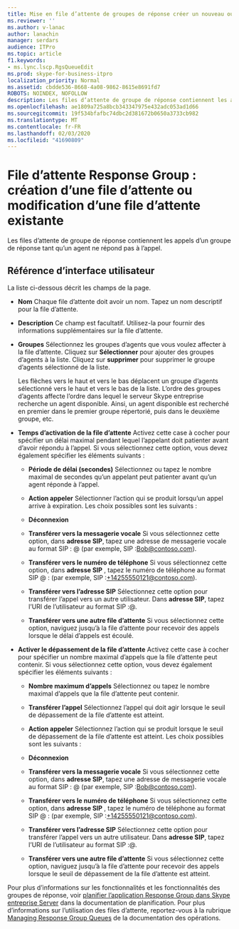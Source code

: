 ```yaml
---
title: Mise en file d’attente de groupes de réponse créer un nouveau ou modifier un groupe existant
ms.reviewer: ''
ms.author: v-lanac
author: lanachin
manager: serdars
audience: ITPro
ms.topic: article
f1.keywords:
- ms.lync.lscp.RgsQueueEdit
ms.prod: skype-for-business-itpro
localization_priority: Normal
ms.assetid: cbdde536-8668-4a08-9862-8615e8691fd7
ROBOTS: NOINDEX, NOFOLLOW
description: Les files d’attente de groupe de réponse contiennent les appels d’un groupe de réponse tant qu’un agent ne répond pas à l’appel.
ms.openlocfilehash: ae1809a725a8bcb343347975e432adc053ad1d66
ms.sourcegitcommit: 19f534bfafbc74dbc2d381672b0650a3733cb982
ms.translationtype: MT
ms.contentlocale: fr-FR
ms.lasthandoff: 02/03/2020
ms.locfileid: "41690809"
---
```

# <a name="response-groups-queue-create-new-or-edit-existing"></a>File d’attente Response Group : création d’une file d’attente ou modification d’une file d’attente existante

Les files d’attente de groupe de réponse contiennent les appels d’un groupe de réponse tant qu’un agent ne répond pas à l’appel.

## <a name="ui-reference"></a>Référence d’interface utilisateur

La liste ci-dessous décrit les champs de la page.

- **Nom** Chaque file d’attente doit avoir un nom. Tapez un nom descriptif pour la file d’attente.

- **Description** Ce champ est facultatif. Utilisez-la pour fournir des informations supplémentaires sur la file d’attente.

- **Groupes** Sélectionnez les groupes d’agents que vous voulez affecter à la file d’attente. Cliquez sur **Sélectionner** pour ajouter des groupes d’agents à la liste. Cliquez sur **supprimer** pour supprimer le groupe d’agents sélectionné de la liste.

    Les flèches vers le haut et vers le bas déplacent un groupe d’agents sélectionné vers le haut et vers le bas de la liste. L’ordre des groupes d’agents affecte l’ordre dans lequel le serveur Skype entreprise recherche un agent disponible. Ainsi, un agent disponible est recherché en premier dans le premier groupe répertorié, puis dans le deuxième groupe, etc.

- **Temps d’activation de la file d’attente** Activez cette case à cocher pour spécifier un délai maximal pendant lequel l’appelant doit patienter avant d’avoir répondu à l’appel. Si vous sélectionnez cette option, vous devez également spécifier les éléments suivants :

  - **Période de délai (secondes)** Sélectionnez ou tapez le nombre maximal de secondes qu’un appelant peut patienter avant qu’un agent réponde à l’appel.

  - **Action appeler** Sélectionner l’action qui se produit lorsqu’un appel arrive à expiration. Les choix possibles sont les suivants :

  - **Déconnexion**

  - **Transférer vers la messagerie vocale** Si vous sélectionnez cette option, dans **adresse SIP**, tapez une adresse de messagerie vocale au format SIP :<username> @ <domainname> (par exemple, SIP :Bob@contoso.com).

  - **Transférer vers le numéro de téléphone** Si vous sélectionnez cette option, dans **adresse SIP** , tapez le numéro de téléphone au format SIP<number> @ <domainname> : (par exemple, SIP :+14255550121@contoso.com).

  - **Transférer vers l’adresse SIP** Sélectionnez cette option pour transférer l’appel vers un autre utilisateur. Dans **adresse SIP**, tapez l’URI de l’utilisateur au format SIP :<username>@<domainname>.

  - **Transférer vers une autre file d’attente** Si vous sélectionnez cette option, naviguez jusqu’à la file d’attente pour recevoir des appels lorsque le délai d’appels est écoulé.

- **Activer le dépassement de la file d’attente** Activez cette case à cocher pour spécifier un nombre maximal d’appels que la file d’attente peut contenir. Si vous sélectionnez cette option, vous devez également spécifier les éléments suivants :

  - **Nombre maximum d’appels** Sélectionnez ou tapez le nombre maximal d’appels que la file d’attente peut contenir.

  - **Transférer l’appel** Sélectionnez l’appel qui doit agir lorsque le seuil de dépassement de la file d’attente est atteint.

  - **Action appeler** Sélectionnez l’action qui se produit lorsque le seuil de dépassement de la file d’attente est atteint. Les choix possibles sont les suivants :

  - **Déconnexion**

  - **Transférer vers la messagerie vocale** Si vous sélectionnez cette option, dans **adresse SIP**, tapez une adresse de messagerie vocale au format SIP :<username> @ <domainname> (par exemple, SIP :Bob@contoso.com).

  - **Transférer vers le numéro de téléphone** Si vous sélectionnez cette option, dans **adresse SIP** , tapez le numéro de téléphone au format SIP<number> @ <domainname> : (par exemple, SIP :+14255550121@contoso.com).

  - **Transférer vers l’adresse SIP** Sélectionnez cette option pour transférer l’appel vers un autre utilisateur. Dans **adresse SIP**, tapez l’URI de l’utilisateur au format SIP :<username>@<domainname>.

  - **Transférer vers une autre file d’attente** Si vous sélectionnez cette option, naviguez jusqu’à la file d’attente pour recevoir des appels lorsque le seuil de dépassement de la file d’attente est atteint.

Pour plus d’informations sur les fonctionnalités et les fonctionnalités des groupes de réponse, voir [planifier l’application Response Group dans Skype entreprise Server](../../../plan-your-deployment/enterprise-voice-solution/response-group.md) dans la documentation de planification. Pour plus d’informations sur l’utilisation des files d’attente, reportez-vous à la rubrique [Managing Response Group Queues](https://technet.microsoft.com/library/1e91720c-ab67-4dfb-b30c-0ef2a8012310.aspx) de la documentation des opérations.


